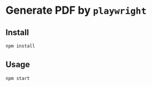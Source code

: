 # Generate PDF by `playwright`

## Install

```bash
npm install
```

## Usage

```bash
npm start
```
